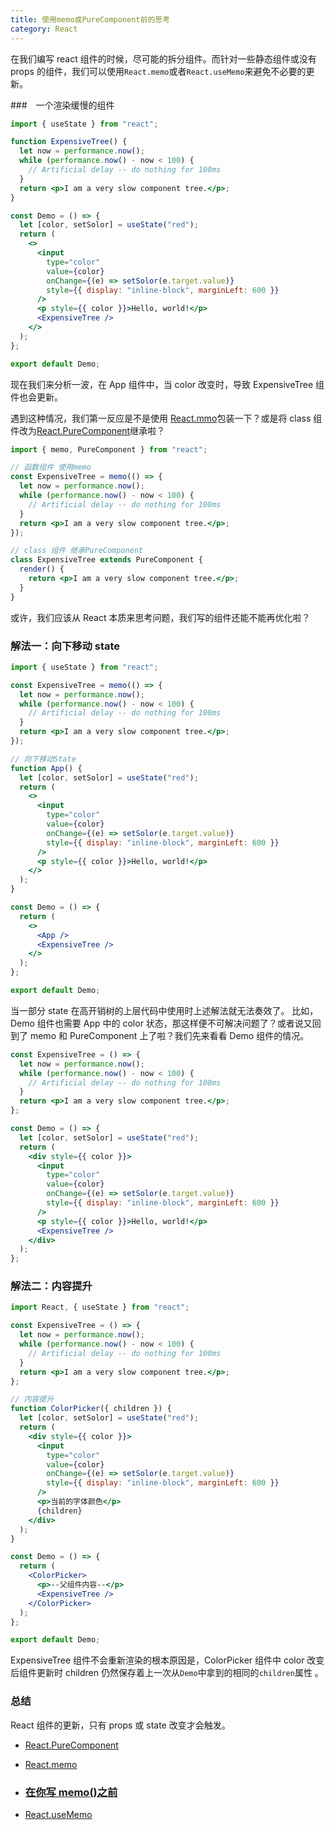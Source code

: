 ```yaml
---
title: 使用memo或PureComponent前的思考
category: React
---
```


在我们编写 react 组件的时候，尽可能的拆分组件。而针对一些静态组件或没有 props 的组件，我们可以使用`React.memo`或者`React.useMemo`来避免不必要的更新。

###　一个渲染缓慢的组件

```jsx
import { useState } from "react";

function ExpensiveTree() {
  let now = performance.now();
  while (performance.now() - now < 100) {
    // Artificial delay -- do nothing for 100ms
  }
  return <p>I am a very slow component tree.</p>;
}

const Demo = () => {
  let [color, setSolor] = useState("red");
  return (
    <>
      <input
        type="color"
        value={color}
        onChange={(e) => setSolor(e.target.value)}
        style={{ display: "inline-block", marginLeft: 600 }}
      />
      <p style={{ color }}>Hello, world!</p>
      <ExpensiveTree />
    </>
  );
};

export default Demo;
```

现在我们来分析一波，在 App 组件中，当 color 改变时，导致 ExpensiveTree 组件也会更新。

遇到这种情况，我们第一反应是不是使用 [React.mmo](https://react.docschina.org/docs/react-api.html#reactmemo)包装一下？或是将 class 组件改为[React.PureComponent](https://react.docschina.org/docs/react-api.html#reactpurecomponent)继承啦？

```jsx
import { memo, PureComponent } from "react";

// 函数组件 使用memo
const ExpensiveTree = memo(() => {
  let now = performance.now();
  while (performance.now() - now < 100) {
    // Artificial delay -- do nothing for 100ms
  }
  return <p>I am a very slow component tree.</p>;
});

// class 组件 继承PureComponent
class ExpensiveTree extends PureComponent {
  render() {
    return <p>I am a very slow component tree.</p>;
  }
}
```

或许，我们应该从 React 本质来思考问题，我们写的组件还能不能再优化啦？

### 解法一：向下移动 state

```jsx
import { useState } from "react";

const ExpensiveTree = memo(() => {
  let now = performance.now();
  while (performance.now() - now < 100) {
    // Artificial delay -- do nothing for 100ms
  }
  return <p>I am a very slow component tree.</p>;
});

// 向下移动State
function App() {
  let [color, setSolor] = useState("red");
  return (
    <>
      <input
        type="color"
        value={color}
        onChange={(e) => setSolor(e.target.value)}
        style={{ display: "inline-block", marginLeft: 600 }}
      />
      <p style={{ color }}>Hello, world!</p>
    </>
  );
}

const Demo = () => {
  return (
    <>
      <App />
      <ExpensiveTree />
    </>
  );
};

export default Demo;
```

当一部分 state 在高开销树的上层代码中使用时上述解法就无法奏效了。 比如，Demo 组件也需要 App 中的 color 状态，那这样便不可解决问题了？或者说又回到了 memo 和 PureComponent 上了啦？我们先来看看 Demo 组件的情况。

```jsx
const ExpensiveTree = () => {
  let now = performance.now();
  while (performance.now() - now < 100) {
    // Artificial delay -- do nothing for 100ms
  }
  return <p>I am a very slow component tree.</p>;
};

const Demo = () => {
  let [color, setSolor] = useState("red");
  return (
    <div style={{ color }}>
      <input
        type="color"
        value={color}
        onChange={(e) => setSolor(e.target.value)}
        style={{ display: "inline-block", marginLeft: 600 }}
      />
      <p style={{ color }}>Hello, world!</p>
      <ExpensiveTree />
    </div>
  );
};
```

### 解法二：内容提升

```jsx
import React, { useState } from "react";

const ExpensiveTree = () => {
  let now = performance.now();
  while (performance.now() - now < 100) {
    // Artificial delay -- do nothing for 100ms
  }
  return <p>I am a very slow component tree.</p>;
};

// 内容提升
function ColorPicker({ children }) {
  let [color, setSolor] = useState("red");
  return (
    <div style={{ color }}>
      <input
        type="color"
        value={color}
        onChange={(e) => setSolor(e.target.value)}
        style={{ display: "inline-block", marginLeft: 600 }}
      />
      <p>当前的字体颜色</p>
      {children}
    </div>
  );
}

const Demo = () => {
  return (
    <ColorPicker>
      <p>--父组件内容--</p>
      <ExpensiveTree />
    </ColorPicker>
  );
};

export default Demo;
```

ExpensiveTree 组件不会重新渲染的根本原因是，ColorPicker 组件中 color 改变后组件更新时 children 仍然保存着上一次从`Demo`中拿到的相同的`children`属性 。

### 总结

React 组件的更新，只有 props 或 state 改变才会触发。

- [React.PureComponent](https://react.docschina.org/docs/react-api.html#reactpurecomponent)
- [React.memo](https://react.docschina.org/docs/react-api.html#reactmemo)

- ### [在你写 memo()之前](https://overreacted.io/zh-hans/before-you-memo/)

- [React.useMemo](https://react.docschina.org/docs/hooks-reference.html#usememo)
